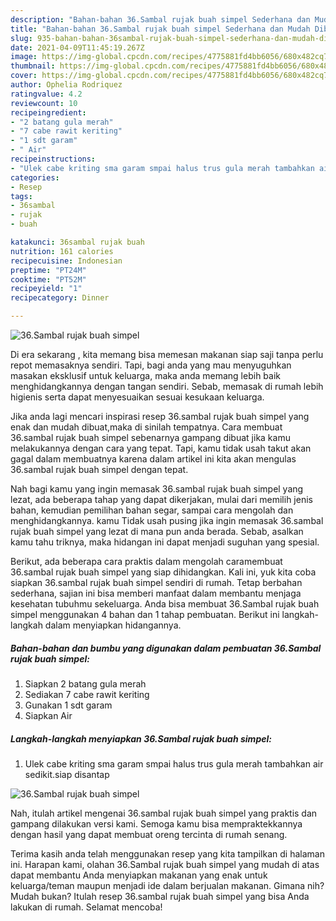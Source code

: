 ```yaml
---
description: "Bahan-bahan 36.Sambal rujak buah simpel Sederhana dan Mudah Dibuat"
title: "Bahan-bahan 36.Sambal rujak buah simpel Sederhana dan Mudah Dibuat"
slug: 935-bahan-bahan-36sambal-rujak-buah-simpel-sederhana-dan-mudah-dibuat
date: 2021-04-09T11:45:19.267Z
image: https://img-global.cpcdn.com/recipes/4775881fd4bb6056/680x482cq70/36sambal-rujak-buah-simpel-foto-resep-utama.jpg
thumbnail: https://img-global.cpcdn.com/recipes/4775881fd4bb6056/680x482cq70/36sambal-rujak-buah-simpel-foto-resep-utama.jpg
cover: https://img-global.cpcdn.com/recipes/4775881fd4bb6056/680x482cq70/36sambal-rujak-buah-simpel-foto-resep-utama.jpg
author: Ophelia Rodriquez
ratingvalue: 4.2
reviewcount: 10
recipeingredient:
- "2 batang gula merah"
- "7 cabe rawit keriting"
- "1 sdt garam"
- " Air"
recipeinstructions:
- "Ulek cabe kriting sma garam smpai halus trus gula merah tambahkan air sedikit.siap disantap"
categories:
- Resep
tags:
- 36sambal
- rujak
- buah

katakunci: 36sambal rujak buah 
nutrition: 161 calories
recipecuisine: Indonesian
preptime: "PT24M"
cooktime: "PT52M"
recipeyield: "1"
recipecategory: Dinner

---
```



![36.Sambal rujak buah simpel](https://img-global.cpcdn.com/recipes/4775881fd4bb6056/680x482cq70/36sambal-rujak-buah-simpel-foto-resep-utama.jpg)

Di era  sekarang , kita memang bisa memesan makanan siap saji tanpa perlu repot memasaknya sendiri. Tapi, bagi anda yang mau menyuguhkan masakan eksklusif untuk keluarga, maka anda memang lebih baik menghidangkannya dengan tangan sendiri. Sebab, memasak di rumah lebih higienis serta dapat menyesuaikan sesuai kesukaan keluarga.

Jika anda lagi mencari inspirasi resep 36.sambal rujak buah simpel yang enak dan mudah dibuat,maka di sinilah tempatnya. Cara membuat 36.sambal rujak buah simpel  sebenarnya gampang dibuat jika kamu melakukannya dengan cara yang tepat. Tapi, kamu tidak usah takut akan gagal dalam membuatnya 
karena dalam artikel ini kita akan mengulas 36.sambal rujak buah simpel dengan tepat.  



Nah bagi kamu yang ingin memasak 36.sambal rujak buah simpel yang lezat, ada beberapa tahap yang dapat dikerjakan, mulai dari memilih jenis bahan, kemudian pemilihan bahan segar, sampai cara mengolah dan menghidangkannya. kamu Tidak usah pusing jika ingin memasak 36.sambal rujak buah simpel yang lezat di mana pun anda berada. Sebab, asalkan kamu  tahu triknya, maka hidangan ini dapat menjadi suguhan yang spesial.

Berikut, ada beberapa cara praktis  dalam mengolah caramembuat 36.sambal rujak buah simpel yang siap dihidangkan. Kali ini, yuk kita coba siapkan 36.sambal rujak buah simpel sendiri di rumah. Tetap berbahan sederhana, sajian ini bisa memberi manfaat dalam membantu menjaga kesehatan tubuhmu sekeluarga. Anda bisa membuat 36.Sambal rujak buah simpel menggunakan 4 bahan dan 1 tahap pembuatan. Berikut ini langkah-langkah dalam menyiapkan hidangannya.

<!--inarticleads1-->

##### Bahan-bahan dan bumbu yang digunakan dalam pembuatan 36.Sambal rujak buah simpel:

1. Siapkan 2 batang gula merah
1. Sediakan 7 cabe rawit keriting
1. Gunakan 1 sdt garam
1. Siapkan  Air




<!--inarticleads2-->

##### Langkah-langkah menyiapkan 36.Sambal rujak buah simpel:

1. Ulek cabe kriting sma garam smpai halus trus gula merah tambahkan air sedikit.siap disantap
<img src="https://img-global.cpcdn.com/steps/3f1f79f338ae3184/160x128cq70/36sambal-rujak-buah-simpel-langkah-memasak-1-foto.jpg" alt="36.Sambal rujak buah simpel">



Nah, itulah artikel mengenai  36.sambal rujak buah simpel  yang praktis dan gampang dilakukan versi kami. Semoga kamu bisa mempraktekkannya dengan hasil yang dapat membuat oreng tercinta di rumah senang. 

Terima kasih anda telah menggunakan resep yang kita tampilkan di halaman ini. Harapan kami, olahan  36.Sambal rujak buah simpel yang mudah di atas dapat membantu Anda menyiapkan makanan yang enak untuk keluarga/teman maupun menjadi ide dalam berjualan makanan. Gimana nih? Mudah bukan? Itulah resep 36.sambal rujak buah simpel yang bisa Anda lakukan di rumah. Selamat mencoba!

